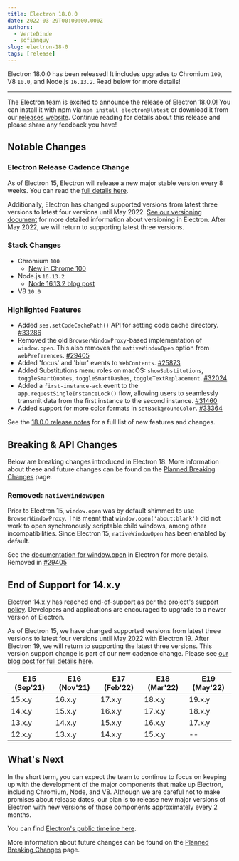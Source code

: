 ```yaml
---
title: Electron 18.0.0
date: 2022-03-29T00:00:00.000Z
authors:
  - VerteDinde
  - sofianguy
slug: electron-18-0
tags: [release]
---
```


Electron 18.0.0 has been released! It includes upgrades to Chromium `100`, V8 `10.0`, and Node.js `16.13.2`. Read below for more details!

---

The Electron team is excited to announce the release of Electron 18.0.0! You can install it with npm via `npm install electron@latest` or download it from our [releases website](https://www.electronjs.org/releases/stable). Continue reading for details about this release and please share any feedback you have!

## Notable Changes

### Electron Release Cadence Change

As of Electron 15, Electron will release a new major stable version every 8 weeks. You can read the [full details here](https://www.electronjs.org/blog/8-week-cadence).

Additionally, Electron has changed supported versions from latest three versions to latest four versions until May 2022. [See our versioning document](https://www.electronjs.org/docs/latest/tutorial/electron-versioning) for more detailed information about versioning in Electron. After May 2022, we will return to supporting latest three versions.

### Stack Changes

- Chromium `100`
  - [New in Chrome 100](https://developer.chrome.com/blog/new-in-chrome-100/)
- Node.js `16.13.2`
  - [Node 16.13.2 blog post](https://nodejs.org/en/blog/release/v16.13.2/)
- V8 `10.0`

### Highlighted Features

- Added `ses.setCodeCachePath()` API for setting code cache directory. [#33286](https://github.com/electron/electron/pull/33286)
- Removed the old `BrowserWindowProxy`-based implementation of `window.open`. This also removes the `nativeWindowOpen` option from `webPreferences`. [#29405](https://github.com/electron/electron/pull/29405)
- Added 'focus' and 'blur' events to `WebContents`. [#25873](https://github.com/electron/electron/pull/25873)
- Added Substitutions menu roles on macOS: `showSubstitutions`, `toggleSmartQuotes`, `toggleSmartDashes`, `toggleTextReplacement`. [#32024](https://github.com/electron/electron/pull/32024)
- Added a `first-instance-ack` event to the `app.requestSingleInstanceLock()` flow, allowing users to seamlessly transmit data from the first instance to the second instance. [#31460](https://github.com/electron/electron/pull/31460)
- Added support for more color formats in `setBackgroundColor`. [#33364](https://github.com/electron/electron/pull/33364)

See the [18.0.0 release notes](https://github.com/electron/electron/releases/tag/v18.0.0) for a full list of new features and changes.

## Breaking & API Changes

Below are breaking changes introduced in Electron 18. More information about these and future changes can be found on the [Planned Breaking Changes](https://www.electronjs.org/docs/latest/breaking-changes) page.

### Removed: `nativeWindowOpen`

Prior to Electron 15, `window.open` was by default shimmed to use `BrowserWindowProxy`. This meant that `window.open('about:blank')` did not work to open synchronously scriptable child windows, among other incompatibilities. Since Electron 15, `nativeWindowOpen` has been enabled by default.

See the [documentation for window.open](https://www.electronjs.org/docs/latest/api/window-open#windowopenurl-framename-features) in Electron for more details. Removed in [#29405](https://github.com/electron/electron/pull/29405)

## End of Support for 14.x.y

Electron 14.x.y has reached end-of-support as per the project's [support policy](https://www.electronjs.org/docs/latest/tutorial/electron-timelines#version-support-policy). Developers and applications are encouraged to upgrade to a newer version of Electron.

As of Electron 15, we have changed supported versions from latest three versions to latest four versions until May 2022 with Electron 19. After Electron 19, we will return to supporting the latest three versions. This version support change is part of our new cadence change. Please see [our blog post for full details here](https://www.electronjs.org/blog/8-week-cadence/#-will-electron-extend-the-number-of-supported-versions).

| E15 (Sep'21) | E16 (Nov'21) | E17 (Feb'22) | E18 (Mar'22) | E19 (May'22) |
| ------------ | ------------ | ------------ | ------------ | ------------ |
| 15.x.y       | 16.x.y       | 17.x.y       | 18.x.y       | 19.x.y       |
| 14.x.y       | 15.x.y       | 16.x.y       | 17.x.y       | 18.x.y       |
| 13.x.y       | 14.x.y       | 15.x.y       | 16.x.y       | 17.x.y       |
| 12.x.y       | 13.x.y       | 14.x.y       | 15.x.y       | --           |

## What's Next

In the short term, you can expect the team to continue to focus on keeping up with the development of the major components that make up Electron, including Chromium, Node, and V8. Although we are careful not to make promises about release dates, our plan is to release new major versions of Electron with new versions of those components approximately every 2 months.

You can find [Electron's public timeline here](https://www.electronjs.org/docs/latest/tutorial/electron-timelines).

More information about future changes can be found on the [Planned Breaking Changes](https://github.com/electron/electron/blob/main/docs/breaking-changes.md) page.
